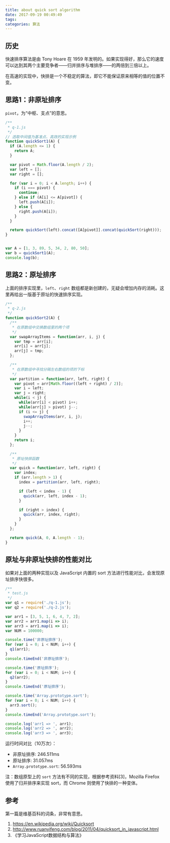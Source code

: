 ```yaml
---
title: about quick sort algorithm
date: 2017-09-19 00:49:49
tags:
categories: 算法
---
```


## 历史

快速排序算法是由 Tony Hoare 在 1959 年发明的。如果实现得好，那么它的速度可以达到其两个主要竞争者——归并排序与堆排序——的两倍到三倍以上。

在高速的实现中，快排是一个不稳定的算法，即它不能保证原来相等的值的位置不变。

<!-- more -->

## 思路1：非原址排序

`pivot`，为“中枢、支点”的意思。

```javascript
/**
 * q-1.js
 */
// 选取中间值为基准点、高效的实现示例
function quickSort1(A) {
  if (A.length <= 1) {
    return A;
  }

  var pivot = Math.floor(A.length / 2);
  var left = [];
  var right = [];

  for (var i = 0; i < A.length; i++) {
    if (i === pivot) {
      continue;
    } else if (A[i] <= A[pivot]) {
      left.push(A[i]);
    } else {
      right.push(A[i]);
    }
  }

  return quickSort(left).concat([A[pivot]].concat(quickSort(right)));
}


var A = [1, 3, 89, 5, 34, 2, 80, 50];
var b = quickSort1(A);
console.log(b);
```

## 思路2：原址排序

上面的排序实现里，`left`、`right` 数组都是新创建的，无疑会增加内存的消耗。这里再给出一版基于原址的快速排序实现。

```javascript
/**
 * q-2.js
 */
function quickSort2(A) {
  /**
   * 在原数组中交换数组里的两个项
   */
  var swapArrayItems = function(arr, i, j) {
    var tmp = arr[i];
    arr[i] = arr[j];
    arr[j] = tmp;
  };

  /**
   * 在原数组中寻找分隔左右数组的项的下标
   */
  var partition = function(arr, left, right) {
    var pivot = arr[Math.floor((left + right) / 2)];
    var i = left;
    var j = right;
    while(i < j) {
      while(arr[i] < pivot) i++;
      while(arr[j] > pivot) j--;
      if (i <= j) {
        swapArrayItems(arr, i, j);
        i++;
        j--;
      }
    }
    return i;
  };

  /**
   * 原址快排函数
   */
  var quick = function(arr, left, right) {
    var index;
    if (arr.length > 1) {
      index = partition(arr, left, right);

      if (left < index - 1) {
        quick(arr, left, index - 1);
      }

      if (right > index) {
        quick(arr, index, right);
      }
    }
  };

  return quick(A, 0, A.length - 1);
}
```

## 原址与非原址快排的性能对比

如果对上面的两种实现以及 JavaScript 内置的 sort 方法进行性能对比，会发现原址排序快很多。

```javascript
/**
 * test.js
 */
var q1 = require('./q-1.js');
var q2 = require('./q-2.js');

var arr1 = [3, 5, 1, 6, 4, 7, 2];
var arr2 = arr1.map(i => i);
var arr3 = arr1.map(i => i);
var NUM = 100000;

console.time('非原址排序');
for (var i = 0; i < NUM; i++) {
  q1(arr1);
}
console.timeEnd('非原址排序');

console.time('原址排序');
for (var i = 0; i < NUM; i++) {
  q2(arr2);
}
console.timeEnd('原址排序');

console.time('Array.prototype.sort');
for (var i = 0; i < NUM; i++) {
  arr3.sort();
}
console.timeEnd('Array.prototype.sort');

console.log('arr1 => ', arr1);
console.log('arr2 => ', arr2);
console.log('arr3 => ', arr3);
```

运行时间对比（10万次）：

+ 非原址排序: 246.511ms
+ 原址排序: 31.057ms
+ `Array.prototype.sort`: 56.593ms

注：数组原型上的 `sort` 方法有不同的实现，根据参考资料[3]，Mozilla Firefox 使用了归并排序来实现 sort，而 Chrome 则使用了快排的一种变体。

## 参考

第一篇是维基百科的词条，非常有意思。

1. https://en.wikipedia.org/wiki/Quicksort
2. http://www.ruanyifeng.com/blog/2011/04/quicksort_in_javascript.html
3. 《学习JavaScript数据结构与算法》
